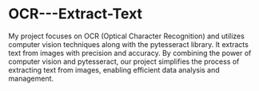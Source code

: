 # OCR---Extract-Text
My project focuses on OCR (Optical Character Recognition) and utilizes computer vision techniques along with the pytesseract library. It extracts text from images with precision and accuracy. By combining the power of computer vision and pytesseract, our project simplifies the process of extracting text from images, enabling efficient data analysis and management.
